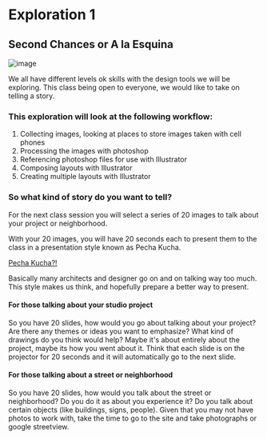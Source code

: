 # Exploration 1
## Second Chances or A la Esquina
![image](https://user-images.githubusercontent.com/6407796/36005364-2cfded96-0cec-11e8-90fc-e751696403ee.png)


We all have different levels ok skills with the design tools we will be exploring. This class being open to everyone, we would like to take on telling a story. 

### This exploration will look at the following workflow:
1. Collecting images, looking at places to store images taken with cell phones
2. Processing the images with photoshop
3. Referencing photoshop files for use with Illustrator
4. Composing layouts with Illustrator
5. Creating multiple layouts with Illustrator

### So what kind of story do you want to tell?
For the next class session you will select a series of 20 images to talk about your project or neighborhood.

With your 20 images, you will have 20 seconds each to present them to the class in a presentation style known as Pecha Kucha.

[Pecha Kucha?!](http://www.pechakucha.org/)

Basically many architects and designer go on and on talking way too much. This style makes us think, and hopefully prepare a better way to present.

#### For those talking about your studio project
So you have 20 slides, how would you go about talking about your project? Are there any themes or ideas you want to emphasize? What kind of drawings do you think would help? Maybe it's about entirely about the project, maybe its how you went about it. Think that each slide is on the projector for 20 seconds and it will automatically go to the next slide.

#### For those talking about a street or neighborhood
So you have 20 slides, how would you talk about the street or neighborhood? Do you do it as about you experience it? Do you talk about certain objects (like buildings, signs, people). Given that you may not have photos to work with, take the time to go to the site and take photographs or google streetview.
